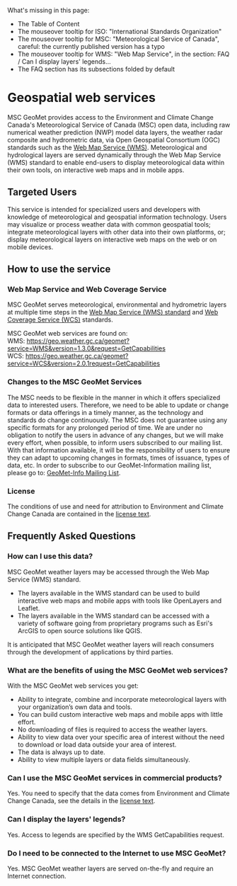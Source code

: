 What's missing in this page:
* The Table of Content
* The mouseover tooltip for ISO: "International Standards Organization"
* The mouseover tooltip for MSC: "Meteorological Service of Canada", careful: the currently published version has a typo
* The mouseover tooltip for WMS: "Web Map Service", in the section: FAQ / Can I display layers' legends...
* The FAQ section has its subsections folded by default


# Geospatial web services

MSC GeoMet provides access to the Environment and Climate Change Canada's Meteorological Service of Canada (MSC) open data, including raw numerical weather prediction (NWP) model data layers, the weather radar composite and hydrometric data, via Open Geospatial Consortium (OGC) standards such as the [Web Map Service (WMS)](https://www.opengeospatial.org/standards/wms). Meteorological and hydrological layers are served dynamically through the Web Map Service (WMS) standard to enable end-users to display meteorological data within their own tools, on interactive web maps and in mobile apps.


## Targeted Users

This service is intended for specialized users and developers with knowledge of meteorological and geospatial information technology. Users may visualize or process weather data with common geospatial tools; integrate meteorological layers with other data into their own platforms, or; display meteorological layers on interactive web maps on the web or on mobile devices.


## How to use the service

### Web Map Service and Web Coverage Service

MSC GeoMet serves meteorological, environmental and hydrometric layers at multiple time steps in the [Web Map Service (WMS) standard](https://www.opengeospatial.org/standards/wms) and  [Web Coverage Service (WCS)](https://www.opengeospatial.org/standards/wcs) standards.

MSC GeoMet web services are found on:<br>
WMS: https://geo.weather.gc.ca/geomet?service=WMS&version=1.3.0&request=GetCapabilities<br>
WCS: https://geo.weather.gc.ca/geomet?service=WCS&version=2.0.1request=GetCapabilities<br>

### Changes to the MSC GeoMet Services

The MSC needs to be flexible in the manner in which it offers specialized data to interested users. Therefore, we need to be able to update or change formats or data offerings in a timely manner, as the technology and standards do change continuously. The MSC does not guarantee using any specific formats for any prolonged period of time. We are under no obligation to notify the users in advance of any changes, but we will make every effort, when possible, to inform users subscribed to our mailing list. With that information available, it will be the responsibility of users to ensure they can adapt to upcoming changes in formats, times of issuance, types of data, etc. In order to subscribe to our GeoMet-Information mailing list, please go to: [GeoMet-Info Mailing List](https://lists.ec.gc.ca/cgi-bin/mailman/listinfo/geomet-info).

### License

The conditions of use and need for attribution to Environment and Climate Change Canada are contained in the [license text](https://dd.weatheroffice.gc.ca/doc/LICENCE_GENERAL.txt).


## Frequently Asked Questions

### How can I use this data?

MSC GeoMet weather layers may be accessed through the Web Map Service (WMS) standard.

* The layers available in the WMS standard can be used to build interactive web maps and mobile apps with tools like OpenLayers and Leaflet.
* The layers available in the WMS standard can be accessed with a variety of software going from proprietary programs such as Esri's ArcGIS to open source solutions like QGIS.

It is anticipated that MSC GeoMet weather layers will reach consumers through the development of applications by third parties.

### What are the benefits of using the MSC GeoMet web services?

With the MSC GeoMet web services you get:

* Ability to integrate, combine and incorporate meteorological layers with your organization’s own data and tools.
* You can build custom interactive web maps and mobile apps with little effort.
* No downloading of files is required to access the weather layers.
* Ability to view data over your specific area of interest without the need to download or load data outside your area of interest.
* The data is always up to date.
* Ability to view multiple layers or data fields simultaneously.

### Can I use the MSC GeoMet services in commercial products?

Yes. You need to specify that the data comes from Environment and Climate Change Canada, see the details in the [license text](https://dd.weatheroffice.gc.ca/doc/LICENCE_GENERAL.txt).

### Can I display the layers' legends?

Yes. Access to legends are specified by the WMS GetCapabilities request.

### Do I need to be connected to the Internet to use MSC GeoMet?

Yes. MSC GeoMet weather layers are served on-the-fly and require an Internet connection.